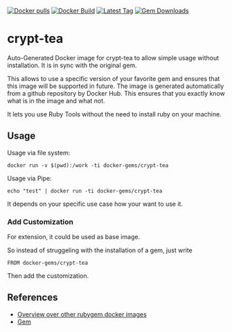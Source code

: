 [![Docker pulls](https://img.shields.io/docker/pulls/rubygem/crypt-tea.svg)](https://hub.docker.com/r/rubygem/crypt-tea/)
[![Docker Build](https://img.shields.io/docker/automated/rubygem/crypt-tea.svg)](https://hub.docker.com/r/rubygem/crypt-tea/)
[![Latest Tag](https://img.shields.io/github/tag/docker-rubygem/crypt-tea.svg)](https://hub.docker.com/r/rubygem/crypt-tea/)
[![Gem Downloads](https://img.shields.io/gem/dt/crypt-tea.svg)](https://rubygems.org/gems/crypt-tea/)
# crypt-tea

Auto-Generated Docker image for crypt-tea to allow simple usage without installation.
It is in sync with the original gem.

This allows to use a specific version of your favorite gem and ensures that this image will be supported in future.
The image is generated automatically from a github repository by Docker Hub.
This ensures that you exactly know what is in the image and what not.

It lets you use Ruby Tools without the need to install ruby on your machine.

## Usage

Usage via file system:

`docker run -v $(pwd):/work -ti docker-gems/crypt-tea`

Usage via Pipe:

`echo "test" | docker run -ti docker-gems/crypt-tea`

It depends on your specific use case how your want to use it.

### Add Customization

For extension, it could be used as base image.

So instead of struggeling with the installation of a gem, just write

`FROM docker-gems/crypt-tea`

Then add the customization.

## References

 - [Overview over other rubygem docker images](https://github.com/thinkbot/docker-rubygem)
 - [Gem](https://rubygems.org/gems/crypt-tea/)
